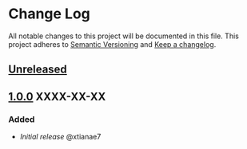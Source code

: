 # Change Log

All notable changes to this project will be documented in this file.
This project adheres to [Semantic Versioning](http://semver.org/) and [Keep a changelog](https://github.com/olivierlacan/keep-a-changelog).

## [Unreleased](https://github.com/idealista/alertmanager_logger_role/tree/develop)


## [1.0.0](https://github.com/idealista/alertmanager_logger_role/tree/1.0.0) XXXX-XX-XX
### Added
- *Initial release* @xtianae7
